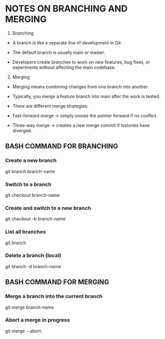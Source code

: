 # NOTES ON BRANCHING AND MERGING

1. Branching

- A branch is like a separate line of development in Git.

- The default branch is usually main or master.

- Developers create branches to work on new features, bug fixes, or experiments without affecting the main codebase.

2.  Merging

- Merging means combining changes from one branch into another.

- Typically, you merge a feature branch into main after the work is tested.

- There are different merge strategies:

- Fast-forward merge → simply moves the pointer forward if no conflict.

- Three-way merge → creates a new merge commit if histories have diverged.

## BASH COMMAND FOR BRANCHING 
### Create a new branch
git branch branch-name

### Switch to a branch
git checkout branch-name

### Create and switch to a new branch
git checkout -b branch-name

### List all branches
git branch

### Delete a branch (local)
git branch -d branch-name


## BASH COMMAND FOR MERGING
### Merge a branch into the current branch
git merge branch-name

### Abort a merge in progress
git merge --abort.

